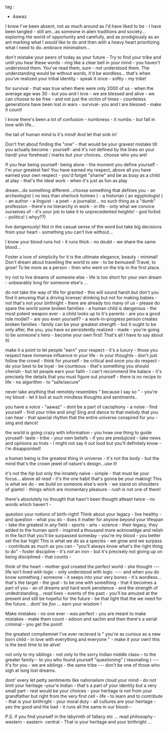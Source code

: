 

tag : 
- Aawaz

I know I've been absent, not as much around as I'd have liked to be - I have been tangled - still am...as someone in alien traditions and society... exploring hte world of opportunity and carefully, and as prodigiously as an ant marking what I *would* like to do
and then with a heavy heart prioritizing what I need to do..embrace minimalism...

don't mistake your peers of today as your future - Try to find your tribe and until you hear these words - ring like a clear bell in your mind - you haven't understood them. You've read them, sure - not understood them. The understanding 
would be without words, it'd be wordless... that's when you've realized your tribal identity - speak it once - softly - my tribe!

for survival - that was true when there were only 2000 of us - when the average age was 30 - but you and I love - we are blessed and alive - we can choose to be free - and not just the victim of times - counteless generations have been lost in wars - survival- you and I are blessed - make it count! 

I know there's been a lot of confusion - numbness - it numbs - but fall in love with life... 


the tail of human mind is it's mind! And let that sink in!

Don't fret about finding the "one" - that would be your gravest mistake till you actually become - yourself- and it's not defined by the lines on your hand/ your forehead / marks but your choices.. choose who you are!


If you fear being yourself- being alone - the moment you define yourself - I'm your greatest fan! You have earned my respect, above all you have earned your own respect - you'd forget "shame" and be as busy as a child at play - that's the ideal work - when it's just as fun as play

dream...do something different...choose something that defines you - an archeologist ( no less than sherlock holmes ) - a historian ( an egyptologist ) - an author - a linguist - a poet - a journalist... no such thing as a "dumb" profession - there's no hierarchy in work - in life - only what we convice ourselves of - it's your job to take it to unprecedented heights! - god forbid - politics! ( whyy??)


live dangerously! Not in the casual sense of the word but take big decisions from your heart - something you can't live without...

I know your blood runs hot - it runs thick - no doubt - we share the same blood...

Foster a love of simplicity for it is the ultimate elegance, beauty - minimal! Don't dream about travelling the world to see - to be bemused! Travel, to grow! To be more as a person - then who went on the trip in the first place.

try not to live dreams of someone else - life is too short for your own dream - unbearably long for someone else's ...

do not take the way of life for granted - this will sound harsh but don't you find it amusing that a driving license/ drinking but not for making babies - not that's not your birthright - there are already too many of us - please do spare the world some broken familiies - a human child is dangerous - the most potent weapon ever - 
a child looks up to it's parents - are you a good role model? - are you even yourself? - a work-in-progress person creates broken families - family can be your greatest strength - but it ought to be only after, the you, you have so persistently realized - made - you're going to be someone's hero - become your own first! That's all I have to say about it)

make it a point to let people "earn" your respect - it's a luxury - those you respect have immense influence in your life - in your thoughts - don't just follow the crowd - think for yourself - be critical and once you do respect - do your best to be loyal - be courteous - that's something you should cherish - but let people earn your faith - I can't recommend  the balace - it's precisely the details that you must figure out yourself - there is no recipe to life - no algorithm - to "safe/secure"

never take anything that remotely resembles " because I say so " - you're my blood - let it boil at such mindless thoughts and sentiments..

you have a voice - "aawaz" - dont be a part of cacophony - a noise - find yourself - find your tribe and sing! Sing and dance to that melody that you can hear - that special rhythm that the entire universe conspired for you - sing and dance!

the world is going crazy with information - you hvae one thing to guide yoruself- taste - tribe - your own beliefs - if you are predujiced - take news and opinions as truts - I might not say it out loud but you'll definitely know - i'm disappointed! 

a human being is the greatest thing in universe - it's not the body - but the mind that's the crown jewel of nature's design...use it!

it's not the *hip* but only the innately naive - simple - that must be your focus... above all *read* - it's the one habit that's gonna be your making! This is what we do - we build on someone else's work - we stand on shoulders of giants!  - things which are momentary pleasure - *rush* is not one of them!

there's absolutely no thought that hasn't been thought atleast twice - no words which haven't -

question your notions of birth-right! Think about your legacy - live healthy -and question - what you do - does it matter for anyone beyond your lifespan - take the greatest in any field - sports - arts - science - their legacy, they added to the human spirit - inspired a thousand more
acknowldge and relish in the fact that you'll be surpassed someday - you're my blood - you better set the bar high!  This is what we do as a species - we grow and we surpass - contribute as much as you can - "you'll always know what's the right thing to do" - foster discipline - it's not an iron - but it's precisely not giving up on being disciplined - that counts - 


think of the heart - mother god created the perfect world - she thought --- life isn't lived with logic - only understood  with logic ---- and when you do know something / someone  - it seeps into your very bones - it's wordless... that's the target - the goal - to be one with something - that it becomes a part of you - an of dreams and hard work persitence - and the strength of undedrstanding... *read* lives - events of the past - you'll be amuzed at the present and still be hopeful for the future - be that light that the we need for the future... dont' be *foo* ... earn your wisdom ! 

Make mistakes - no one ever - was perfect - you are meant to make mistakes - make them count - edison and sachin and then there's a serial criminal -  you get the point! 


the greatest compliemnet I've ever recieved is " you're as curious as a new born child - in love with everything and everyone " - make it your own! this is the best time to be alive!


not only to my siblings - not only to the sorry Indian middle class-- to the greater family-- to you who found yourself "questioning"  ( resonating ) --- it's for you - we are siblings - the same tribe --- don't be one of those who sigh at long lost dreams.


dont' every let petty sentiments like nationalism cloud your mind - do not limit your heritage -your'e Indian - that's a part of your identity but a very small part - rest would be your choices - your heritage is not from your grandfather but right from the very first cell - life - to learn and to contribute - that is your birthright - your moral duty - all cultures are your heirtage - yes the good and the bad - it runs all the same in our blood--


P.S. if you find yourself in the labyrinth of fallacy etc ... read philosophy - western - eastern- central - That is your heritage and your birthright ...
